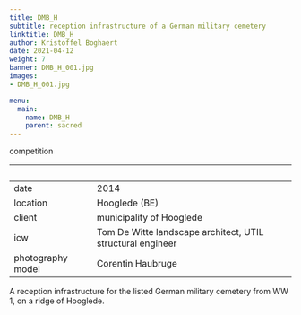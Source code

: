 ```yaml
---
title: DMB_H
subtitle: reception infrastructure of a German military cemetery
linktitle: DMB_H
author: Kristoffel Boghaert
date: 2021-04-12
weight: 7
banner: DMB_H_001.jpg
images:
- DMB_H_001.jpg

menu:
  main:
    name: DMB_H
    parent: sacred
---
```

competition

&nbsp;|&nbsp;
------|------
date  |   2014
location	|		Hooglede (BE)
client		|		municipality of Hooglede
icw			|   Tom De Witte landscape architect, UTIL structural engineer
photography model   |   Corentin Haubruge

A reception infrastructure for the listed German military cemetery from WW 1, on a ridge of Hooglede.
